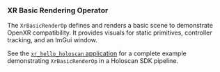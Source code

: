 ### XR Basic Rendering Operator

The `XrBasicRenderOp` defines and renders a basic scene to demonstrate OpenXR compatibility. It provides visuals for static primitives, controller tracking, and an ImGui window.

See the [`xr_hello_holoscan` application](/applications/xr_hello_holoscan/) for a complete example demonstrating `XrBasicRenderOp` in a Holoscan SDK pipeline.
